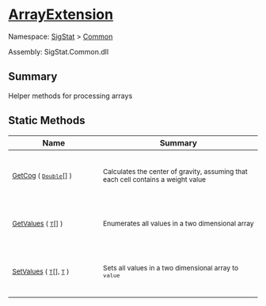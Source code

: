 # [ArrayExtension](./ArrayExtension.md)

Namespace: [SigStat]() > [Common](./README.md)

Assembly: SigStat.Common.dll

## Summary
Helper methods for processing arrays

## Static Methods

| Name | Summary | 
| --- | --- | 
| <p style="line-height: 10%;">&nbsp;</p><sub>[GetCog](./Methods/ArrayExtension-100663392.md) ( [`Double`](https://docs.microsoft.com/en-us/dotnet/api/System.Double)[] )</sub><p style="line-height: 10%;">&nbsp;&nbsp;&nbsp;&nbsp;&nbsp;&nbsp;&nbsp;&nbsp;&nbsp;&nbsp;&nbsp;&nbsp;&nbsp;&nbsp;&nbsp;&nbsp;&nbsp;&nbsp;&nbsp;&nbsp;&nbsp;&nbsp;&nbsp;&nbsp;&nbsp;&nbsp;&nbsp;&nbsp;&nbsp;&nbsp;&nbsp;&nbsp;&nbsp;&nbsp;&nbsp;&nbsp;&nbsp;&nbsp;&nbsp;</p>| <p style="line-height: 10%;">&nbsp;</p><sub>Calculates the center of gravity, assuming that each cell contains  a weight value</sub><p style="line-height: 10%;">&nbsp;</p>| <br>
| <p style="line-height: 10%;">&nbsp;</p><sub>[GetValues](./Methods/ArrayExtension-100663387.md) ( [`T`](./ArrayExtension.md)[] )</sub><p style="line-height: 10%;">&nbsp;&nbsp;&nbsp;&nbsp;&nbsp;&nbsp;&nbsp;&nbsp;&nbsp;&nbsp;&nbsp;&nbsp;&nbsp;&nbsp;&nbsp;&nbsp;&nbsp;&nbsp;&nbsp;&nbsp;&nbsp;&nbsp;&nbsp;&nbsp;&nbsp;&nbsp;&nbsp;&nbsp;&nbsp;&nbsp;&nbsp;&nbsp;&nbsp;&nbsp;&nbsp;&nbsp;&nbsp;&nbsp;&nbsp;</p>| <p style="line-height: 10%;">&nbsp;</p><sub>Enumerates all values in a two dimensional array</sub><p style="line-height: 10%;">&nbsp;</p>| <br>
| <p style="line-height: 10%;">&nbsp;</p><sub>[SetValues](./Methods/ArrayExtension-100663388.md) ( [`T`](./ArrayExtension.md)[], [`T`](./ArrayExtension.md) )</sub><p style="line-height: 10%;">&nbsp;&nbsp;&nbsp;&nbsp;&nbsp;&nbsp;&nbsp;&nbsp;&nbsp;&nbsp;&nbsp;&nbsp;&nbsp;&nbsp;&nbsp;&nbsp;&nbsp;&nbsp;&nbsp;&nbsp;&nbsp;&nbsp;&nbsp;&nbsp;&nbsp;&nbsp;&nbsp;&nbsp;&nbsp;&nbsp;&nbsp;&nbsp;&nbsp;&nbsp;&nbsp;&nbsp;&nbsp;&nbsp;&nbsp;</p>| <p style="line-height: 10%;">&nbsp;</p><sub>Sets all values in a two dimensional array to `value`</sub><p style="line-height: 10%;">&nbsp;</p>| <br>


